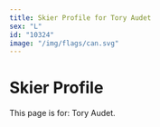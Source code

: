 ```yaml
---
title: Skier Profile for Tory Audet
sex: "L"
id: "10324"
image: "/img/flags/can.svg" 
---
```


# Skier Profile

This page is for: Tory Audet.
    